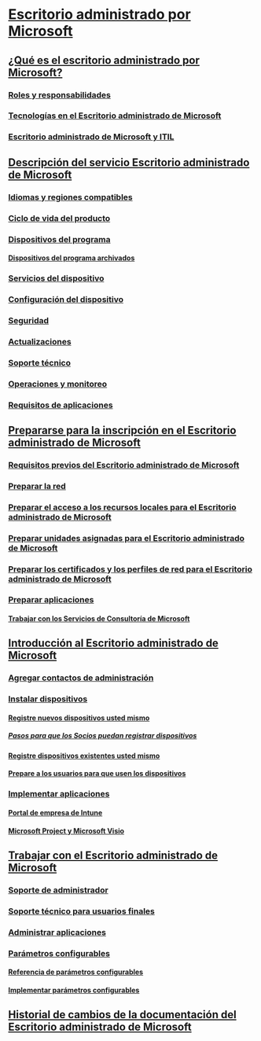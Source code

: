 # [Escritorio administrado por Microsoft](index.yml)
## [¿Qué es el escritorio administrado por Microsoft?](intro/index.md)
### [Roles y responsabilidades](intro/roles-and-responsibilities.md)
### [Tecnologías en el Escritorio administrado de Microsoft](intro/technologies.md)
### [Escritorio administrado de Microsoft y ITIL](MMD-and-ITSM.md)
## [Descripción del servicio Escritorio administrado de Microsoft](service-description/index.md)
### [Idiomas y regiones compatibles](service-description/regions-languages.md)
### [Ciclo de vida del producto](service-description/device-lifecycle.md)
### [Dispositivos del programa](service-description/device-list.md)
#### [Dispositivos del programa archivados](service-description/archived-device-list.md)
### [Servicios del dispositivo](service-description/device-services.md)
### [Configuración del dispositivo](service-description/device-policies.md)
### [Seguridad](service-description/security.md)
### [Actualizaciones](service-description/updates.md)
### [Soporte técnico](service-description/support.md)
### [Operaciones y monitoreo](service-description/operations-and-monitoring.md)
### [Requisitos de aplicaciones](service-description/mmd-app-requirements.md)
## [Prepararse para la inscripción en el Escritorio administrado de Microsoft](get-ready/index.md)
### [Requisitos previos del Escritorio administrado de Microsoft](get-ready/prerequisites.md)
### [Preparar la red](get-ready/network.md)
### [Preparar el acceso a los recursos locales para el Escritorio administrado de Microsoft](get-ready/authentication.md)
### [Preparar unidades asignadas para el Escritorio administrado de Microsoft](get-ready/mapped-drives.md)
### [Preparar los certificados y los perfiles de red para el Escritorio administrado de Microsoft](get-ready/certs-wifi-lan.md)
### [Preparar aplicaciones](get-ready/apps.md)
#### [Trabajar con los Servicios de Consultoría de Microsoft](get-ready/apps-MCS.md)
## [Introducción al Escritorio administrado de Microsoft](get-started/index.md)
### [Agregar contactos de administración](get-started/add-admin-contacts.md)
### [Instalar dispositivos](get-started/set-up-devices.md)
#### [Registre nuevos dispositivos usted mismo](get-started/register-devices-self.md)
##### [Pasos para que los Socios puedan registrar dispositivos](get-started/register-devices-partner.md)
#### [Registre dispositivos existentes usted mismo](get-started/register-reused-devices-self.md)
#### [Prepare a los usuarios para que usen los dispositivos](get-started/get-started-devices.md)
### [Implementar aplicaciones](get-started/deploy-apps.md)
#### [Portal de empresa de Intune](get-started/company-portal.md)
#### [Microsoft Project y Microsoft Visio](get-started/project-visio.md)
## [Trabajar con el Escritorio administrado de Microsoft](working-with-managed-desktop/index.md)
### [Soporte de administrador](working-with-managed-desktop/admin-support.md)
### [Soporte técnico para usuarios finales](working-with-managed-desktop/end-user-support.md)
### [Administrar aplicaciones](working-with-managed-desktop/manage-apps.md)
### [Parámetros configurables](working-with-managed-desktop/config-setting-overview.md)
#### [Referencia de parámetros configurables](working-with-managed-desktop/config-setting-ref.md)
#### [Implementar parámetros configurables](working-with-managed-desktop/config-setting-deploy.md)
## [Historial de cambios de la documentación del Escritorio administrado de Microsoft](change-history-managed-desktop.md)

